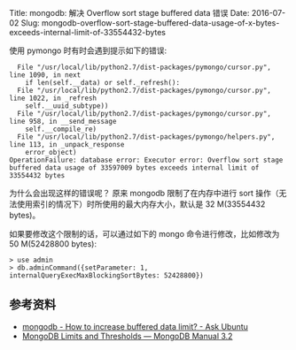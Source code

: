 Title: mongodb: 解决 Overflow sort stage buffered data 错误
Date: 2016-07-02
Slug: mongodb-overflow-sort-stage-buffered-data-usage-of-x-bytes-exceeds-internal-limit-of-33554432-bytes

使用 pymongo 时有时会遇到提示如下的错误:

      File "/usr/local/lib/python2.7/dist-packages/pymongo/cursor.py", line 1090, in next
        if len(self.__data) or self._refresh():
      File "/usr/local/lib/python2.7/dist-packages/pymongo/cursor.py", line 1022, in _refresh
        self.__uuid_subtype))
      File "/usr/local/lib/python2.7/dist-packages/pymongo/cursor.py", line 958, in __send_message
        self.__compile_re)
      File "/usr/local/lib/python2.7/dist-packages/pymongo/helpers.py", line 113, in _unpack_response
        error_object)
    OperationFailure: database error: Executor error: Overflow sort stage buffered data usage of 33597009 bytes exceeds internal limit of 33554432 bytes

为什么会出现这样的错误呢？ 原来 mongodb 限制了在内存中进行 sort 操作（无法使用索引的情况下）时所使用的最大内存大小，默认是 32 M(33554432 bytes)。

如果要修改这个限制的话，可以通过如下的 mongo 命令进行修改，比如修改为 50 M(52428800 bytes):

    > use admin
    > db.adminCommand({setParameter: 1, internalQueryExecMaxBlockingSortBytes: 52428800})


## 参考资料

* [mongodb - How to increase buffered data limit? - Ask Ubuntu](http://askubuntu.com/questions/501937/how-to-increase-buffered-data-limit)
* [MongoDB Limits and Thresholds &mdash; MongoDB Manual 3.2](https://docs.mongodb.com/manual/reference/limits/#Sort-Operations)